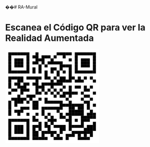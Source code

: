��#   R A - M u r a l 
 <!DOCTYPE html>
<html lang="es">
<head>
    <meta charset="UTF-8">
    <meta name="viewport" content="width=device-width, initial-scale=1.0">
    <title>Realidad Aumentada - Mural</title>
</head>
<body>
    <h1>Escanea el Código QR para ver la Realidad Aumentada</h1>
    <img src="MURAL.svg" alt="QR para ver la RA" width="300">
</body>
</html>
 
